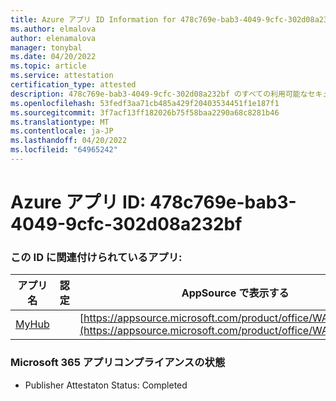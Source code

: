 ```yaml
---
title: Azure アプリ ID Information for 478c769e-bab3-4049-9cfc-302d08a232bf
ms.author: elmalova
author: elenamalova
manager: tonybal
ms.date: 04/20/2022
ms.topic: article
ms.service: attestation
certification_type: attested
description: 478c769e-bab3-4049-9cfc-302d08a232bf のすべての利用可能なセキュリティとコンプライアンス情報。
ms.openlocfilehash: 53fedf3aa71cb485a429f20403534451f1e187f1
ms.sourcegitcommit: 3f7acf13ff182026b75f58baa2290a68c8281b46
ms.translationtype: MT
ms.contentlocale: ja-JP
ms.lasthandoff: 04/20/2022
ms.locfileid: "64965242"
---
```

# <a name="azure-app-id-478c769e-bab3-4049-9cfc-302d08a232bf"></a>Azure アプリ ID: 478c769e-bab3-4049-9cfc-302d08a232bf


### <a name="apps-associated-with-this-id"></a>この ID に関連付けられているアプリ:
| **アプリ名** | **認定** | **AppSource で表示する** |
|--------------|---------------|-----------------------|
| [MyHub](../forward/WA200000726.md) |  | [https://appsource.microsoft.com/product/office/WA200000726](https://appsource.microsoft.com/product/office/WA200000726) |

### <a name="microsoft-365-app-compliance-status"></a>Microsoft 365 アプリコンプライアンスの状態
- Publisher Attestaton Status: Completed

